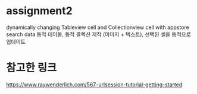 # assignment2
dynamically changing Tableview cell and Collectionview cell with appstore search data
동적 테이블, 동적 콜렉션 제작 (이미지 + 텍스트), 선택된 셀을 동적으로 업데이트
# 참고한 링크
https://www.raywenderlich.com/567-urlsession-tutorial-getting-started
